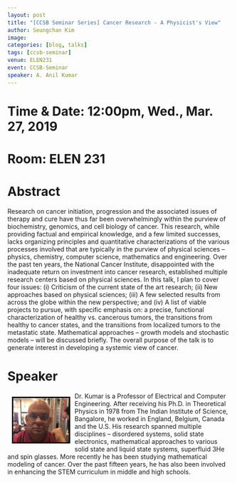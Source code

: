 ```yaml
---
layout: post
title: "[CCSB Seminar Series] Cancer Research - A Physicist's View"
author: Seungchan Kim
image: 
categories: [blog, talks]
tags: [ccsb-seminar]
venue: ELEN231
event: CCSB-Seminar
speaker: A. Anil Kumar
---
```


# Time & Date: 12:00pm, Wed., Mar. 27, 2019
# Room: ELEN 231


# Abstract

Research on cancer initiation, progression and the associated issues of therapy and cure have thus far been overwhelmingly within the purview of biochemistry, genomics, and cell biology of cancer. This research, while providing factual and empirical knowledge, and a few limited successes, lacks organizing principles and quantitative characterizations of the various processes involved that are typically in the purview of physical sciences – physics, chemistry, computer science, mathematics and engineering. Over the past ten years, the National Cancer Institute, disappointed with the inadequate return on investment into cancer research, established multiple research centers based on physical sciences. In this talk, I plan to cover four issues: (i) Criticism of the current state of the art research; (ii) New approaches based on physical sciences; (iii) A few selected results from across the globe within the new perspective; and (iv) A list of viable projects to pursue, with specific emphasis on: a precise, functional characterization of healthy vs. cancerous tumors, the transitions from healthy to cancer states, and the transitions from localized tumors to the metastatic state. Mathematical approaches – growth models and stochastic models – will be discussed briefly. The overall purpose of the talk is to generate interest in developing a systemic view of cancer.  


# Speaker

<img class="offset" src="/images/talks/speakers/kumar.png" style="width:125px;float:left;border:3px solid black;margin:10px 10px;">
Dr. Kumar is a Professor of Electrical and Computer Engineering. After receiving his Ph.D. in Theoretical Physics in 1978 from The Indian Institute of Science, Bangalore, he worked in England, Belgium, Canada and the U.S. His research spanned multiple disciplines – disordered systems, solid state electronics, mathematical approaches to various solid state and liquid state systems, superfluid 3He and spin glasses. More recently he has been studying mathematical modeling of cancer. Over the past fifteen years, he has also been involved in enhancing the STEM curriculum in middle and high schools.



